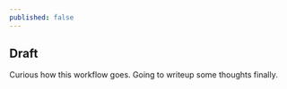 ```yaml
---
published: false
---
```

## Draft

Curious how this workflow goes.  Going to writeup some thoughts finally.
